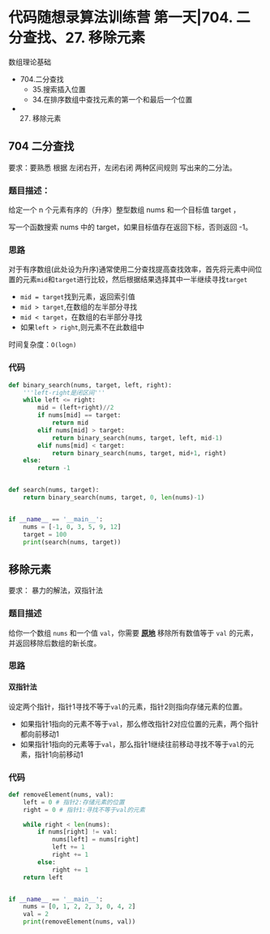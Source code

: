 # 代码随想录算法训练营 第一天|704. 二分查找、27. 移除元素

数组理论基础

- 704.二分查找
	- 35.搜索插入位置
	- 34.在排序数组中查找元素的第一个和最后一个位置
- 27. 移除元素
## 704 二分查找
要求：要熟悉 根据 左闭右开，左闭右闭 两种区间规则 写出来的二分法。

### 题目描述：

给定一个 n 个元素有序的（升序）整型数组 nums 和一个目标值 target  ，

写一个函数搜索 nums 中的 target，如果目标值存在返回下标，否则返回 -1。

### 思路

对于有序数组(此处设为升序)通常使用二分查找提高查找效率，首先将元素中间位置的元素`mid`和`target`进行比较，然后根据结果选择其中一半继续寻找`target`

- `mid = target`找到元素，返回索引值
- `mid > target`,在数组的左半部分寻找
- `mid < target`，在数组的右半部分寻找
- 如果`left > right`,则元素不在此数组中

时间复杂度：`O(logn)`

### 代码

```python
def binary_search(nums, target, left, right):
    '''left-right是闭区间'''
    while left <= right:
        mid = (left+right)//2
        if nums[mid] == target:
            return mid
        elif nums[mid] > target:
            return binary_search(nums, target, left, mid-1)
        elif nums[mid] < target:
            return binary_search(nums, target, mid+1, right)
    else:
        return -1


def search(nums, target):
    return binary_search(nums, target, 0, len(nums)-1)


if __name__ == '__main__':
    nums = [-1, 0, 3, 5, 9, 12]
    target = 100
    print(search(nums, target))
```




## 移除元素
要求： 暴力的解法，双指针法

### 题目描述

给你一个数组 `nums` 和一个值 `val`，你需要 **[原地](https://baike.baidu.com/item/原地算法)** 移除所有数值等于 `val` 的元素，并返回移除后数组的新长度。

### 思路

#### 双指针法

设定两个指针，指针1寻找不等于`val`的元素，指针2则指向存储元素的位置。

- 如果指针1指向的元素不等于`val`，那么修改指针2对应位置的元素，两个指针都向前移动1
- 如果指针1指向的元素等于`val`，那么指针1继续往前移动寻找不等于`val`的元素，指针1向前移动1

### 代码

```python
def removeElement(nums, val):
    left = 0 # 指针2:存储元素的位置
    right = 0 # 指针1:寻找不等于val的元素

    while right < len(nums):
        if nums[right] != val:
            nums[left] = nums[right]
            left += 1
            right += 1
        else:
            right += 1
    return left


if __name__ == '__main__':
    nums = [0, 1, 2, 2, 3, 0, 4, 2]
    val = 2
    print(removeElement(nums, val))
```



